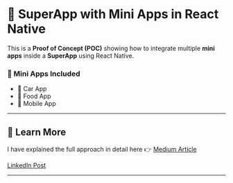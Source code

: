 # 🚀 SuperApp with Mini Apps in React Native

This is a **Proof of Concept (POC)** showing how to integrate multiple **mini apps** inside a **SuperApp** using React Native.  

### 📱 Mini Apps Included
- 🚗 Car App  
- 🍔 Food App  
- 📱 Mobile App  

---

## 🔗 Learn More
I have explained the full approach in detail here 👉 [Medium Article](https://medium.com/@abhishekgupta061201/building-a-superapp-in-react-native-integrating-mini-apps-like-the-giants-f3f390ba5939)

[LinkedIn Post](https://www.linkedin.com/posts/abhishek-gupta061201_reactnative-superapp-miniapps-activity-7367876085507620865-tUX1?utm_source=share&utm_medium=member_desktop&rcm=ACoAAC9E_FoBBqbtQRwHKt0Xqnu1DtZ_QU1jo8s)



---
